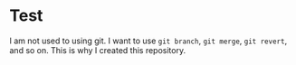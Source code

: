 # Test

I am not used to using git. I want to use ```git branch```, ```git merge```, ```git revert```, and so on. This is why I created this repository.